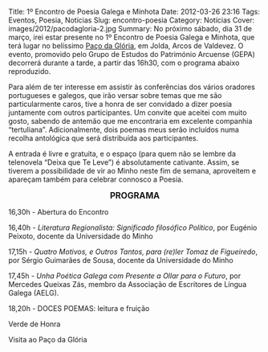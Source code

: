 Title: 1º Encontro de Poesia Galega e Minhota
Date: 2012-03-26 23:16
Tags: Eventos, Poesia, Notícias
Slug: encontro-poesia
Category: Notícias
Cover: images/2012/pacodagloria-2.jpg
Summary: No próximo sábado, dia 31 de março, irei estar presente no 1º Encontro de Poesia Galega e Minhota, que terá lugar no belíssimo [Paço da Glória](http://web.archive.org/web/20160314062534/http://pacodagloria.com/), em Jolda,  Arcos de Valdevez. O evento, promovido pelo Grupo de Estudos do Património Arcuense (GEPA) decorrerá durante a tarde, a partir das 16h30, com o programa abaixo reproduzido.

Para além de ter interesse em assistir às conferências dos vários oradores portugueses e galegos, que irão versar sobre temas que me são particularmente caros, tive a honra de ser convidado a dizer poesia juntamente com outros participantes. Um convite que aceitei com muito gosto, sabendo de antemão que me encontraria em excelente companhia “tertuliana”. Adicionalmente, dois poemas meus serão incluídos numa recolha antológica que será distribuída aos participantes.

A entrada é livre e gratuita, e o espaço (para quem não se lembre da telenovela “Deixa que Te Leve”) é absolutamente cativante. Assim, se tiverem a possibilidade de vir ao Minho neste fim de semana, aproveitem e apareçam também para celebrar connosco a Poesia.


<center><big><strong>PROGRAMA</strong></big></center>


<p>16,30h - Abertura do Encontro

<p>16,40h - <i>Literatura Regionalista: Significado filosófico Político</i>, por Eugénio Peixoto, docente da Universidade do Minho

<p>17,15h - <i>Quatro Motivos, e Outros Tantos, para (re)ler Tomaz de Figueiredo</i>, por Sérgio Guimarães de Sousa, docente da Universidade do Minho

<p>17,45h - <i>Unha Poética Galega com Presente a Ollar para o Futuro</i>, por Mercedes Queixas Zás, membro da Associação de Escritores de Língua
Galega (AELG).

<p>18,20h - DOCES POEMAS: leitura e fruição
<p>Verde de Honra
<p>Visita ao Paço da Glória
